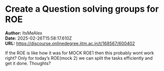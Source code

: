# Create a Question solving groups for ROE

**Author:** ItsMeAlex  
**Date:** 2025-02-26T15:58:17.610Z  
**URL:** https://discourse.onlinedegree.iitm.ac.in/t/168567/600402

If the ROE is like how it was for MOCK ROE1 then this probably wont work right?
Only for today’s ROE(mock 2) we can split  the tasks efficiently and get it done.
Thoughts?
